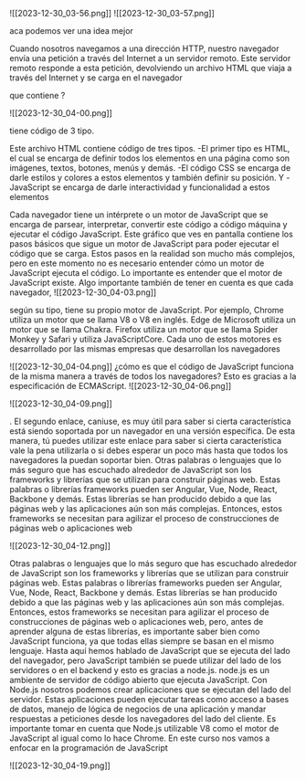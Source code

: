 ![[2023-12-30_03-56.png]]
![[2023-12-30_03-57.png]]

aca podemos ver una idea mejor

 Cuando nosotros navegamos a una dirección HTTP, nuestro navegador envía una petición a través del Internet a un servidor remoto. Este servidor remoto responde a esta petición, devolviendo un archivo HTML que viaja a través del Internet y se carga en el navegador


que contiene ?


![[2023-12-30_04-00.png]]

tiene código de 3 tipo.

 Este archivo HTML contiene código de tres tipos. 
 -El primer tipo es HTML, el cual se encarga de definir todos los elementos en una página como son imágenes, textos, botones, menús y demás. 
 -El código CSS se encarga de darle estilos y colores a estos elementos y también definir su posición. Y
 -JavaScript se encarga de darle interactividad y funcionalidad a estos elementos


 Cada navegador tiene un intérprete o un motor de JavaScript que se encarga de parsear, interpretar, convertir este código a código máquina y ejecutar el código JavaScript. Este gráfico que ves en pantalla contiene los pasos básicos que sigue un motor de JavaScript para poder ejecutar el código que se carga. Estos pasos en la realidad son mucho más complejos, pero en este momento no es necesario entender cómo un motor de JavaScript ejecuta el código. Lo importante es entender que el motor de JavaScript existe. Algo importante también de tener en cuenta es que cada navegador, 
 ![[2023-12-30_04-03.png]]


según su tipo, tiene su propio motor de JavaScript. Por ejemplo, Chrome utiliza un motor que se llama V8 o V8 en inglés. Edge de Microsoft utiliza un motor que se llama Chakra. Firefox utiliza un motor que se llama Spider Monkey y Safari y utiliza JavaScriptCore. Cada uno de estos motores es desarrollado por las mismas empresas que desarrollan los navegadores

![[2023-12-30_04-04.png]]
¿cómo es que el código de JavaScript funciona de la misma manera a través de todos los navegadores? Esto es gracias a la especificación de ECMAScript. 
![[2023-12-30_04-06.png]]


![[2023-12-30_04-09.png]]

. El segundo enlace, caniuse, es muy útil para saber si cierta característica está siendo soportada por un navegador en una versión específica. De esta manera, tú puedes utilizar este enlace para saber si cierta característica vale la pena utilizarla o si debes esperar un poco más hasta que todos los navegadores la puedan soportar bien. Otras palabras o lenguajes que lo más seguro que has escuchado alrededor de JavaScript son los frameworks y librerías que se utilizan para construir páginas web. Estas palabras o librerías frameworks pueden ser Angular, Vue, Node, React, Backbone y demás. Estas librerías se han producido debido a que las páginas web y las aplicaciones aún son más complejas. Entonces, estos frameworks se necesitan para agilizar el proceso de construcciones de páginas web o aplicaciones web


![[2023-12-30_04-12.png]]

 Otras palabras o lenguajes que lo más seguro que has escuchado alrededor de JavaScript son los frameworks y librerías que se utilizan para construir páginas web. Estas palabras o librerías frameworks pueden ser Angular, Vue, Node, React, Backbone y demás. Estas librerías se han producido debido a que las páginas web y las aplicaciones aún son más complejas. Entonces, estos frameworks se necesitan para agilizar el proceso de construcciones de páginas web o aplicaciones web, pero, antes de aprender alguna de estas librerías, es importante saber bien como JavaScript funciona, ya que todas ellas siempre se basan en el mismo lenguaje. Hasta aquí hemos hablado de JavaScript que se ejecuta del lado del navegador, pero JavaScript también se puede utilizar del lado de los servidores o en el backend y esto es gracias a node.js. node.js es un ambiente de servidor de código abierto que ejecuta JavaScript. Con Node.js nosotros podemos crear aplicaciones que se ejecutan del lado del servidor. Estas aplicaciones pueden ejecutar tareas como acceso a bases de datos, manejo de lógica de negocios de una aplicación y mandar respuestas a peticiones desde los navegadores del lado del cliente. Es importante tomar en cuenta que Node.js utilizable V8 como el motor de JavaScript al igual como lo hace Chrome. En este curso nos vamos a enfocar en la programación de JavaScript

![[2023-12-30_04-19.png]]


